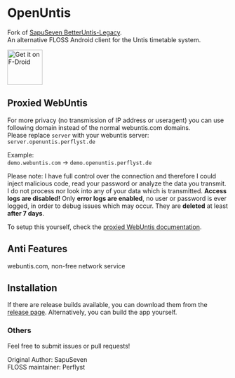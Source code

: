 # OpenUntis

Fork of [SapuSeven BetterUntis-Legacy](https://github.com/SapuSeven/BetterUntis-Legacy).  
An alternative FLOSS Android client for the Untis timetable system.

[<img src="https://f-droid.org/badge/get-it-on.png"
      alt="Get it on F-Droid"
      height="80">](https://f-droid.org/packages/de.perflyst.untis/)


## Proxied WebUntis

For more privacy (no transmission of IP address or useragent) you can use following domain instead of the normal webuntis.com domains.  
Please replace `server` with your webuntis server: `server.openuntis.perflyst.de`

Example:  
`demo.webuntis.com` -> `demo.openuntis.perflyst.de`

Please note: I have full control over the connection and therefore I could inject malicious code, read your password or analyze the data you transmit.
I do not process nor look into any of your data which is transmitted. **Access logs are disabled!** Only **error logs are enabled**, no user or password is ever logged, in order to debug issues which may occur. They are **deleted** at least **after 7 days**.

To setup this yourself, check the [proxied WebUntis documentation](https://github.com/Perflyst/OpenUntis/blob/master/docs/setup-proxy.md).

## Anti Features
webuntis.com, non-free network service


## Installation
If there are release builds available, you can download them from the [release page](https://github.com/Perflyst/OpenUntis/releases).
Alternatively, you can build the app yourself.


### Others
Feel free to submit issues or pull requests!

Original Author: SapuSeven  
FLOSS maintainer: Perflyst
